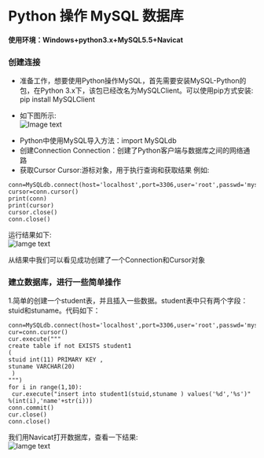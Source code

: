 # Python 操作 MySQL 数据库  
#### 使用环境：Windows+python3.x+MySQL5.5+Navicat  
### 创建连接
- 准备工作，想要使用Python操作MySQL，首先需要安装MySQL-Python的包，在Python 3.x下，该包已经改名为MySQLClient。可以使用pip方式安装:  
    pip install MySQLClient  
* 如下图所示:  
![Image text](https://github.com/gorgeousCa/Dayup/blob/master/MySQL/20190303204126.png)
- Python中使用MySQL导入方法：import MySQLdb
- 创建Connection
Connection：创建了Python客户端与数据库之间的网络通路
- 获取Cursor
Cursor:游标对象，用于执行查询和获取结果
 例如:  
 ```import MySQLdb
 conn=MySQLdb.connect(host='localhost',port=3306,user='root',passwd='mysql',db='lms',charset='utf8')
 cursor=conn.cursor()  
 print(conn)    
 print(cursor)    
 cursor.close()   
 conn.close()
 ```    
 运行结果如下:  
 ![Iamge text](https://github.com/gorgeousCa/Dayup/blob/master/MySQL/20190303211447.png)   
 
 从结果中我们可以看见成功创建了一个Connection和Cursor对象
 ### 建立数据库，进行一些简单操作
   1.简单的创建一个student表，并且插入一些数据。student表中只有两个字段：stuid和stuname。代码如下：  
  ```import  
  conn=MySQLdb.connect(host='localhost',port=3306,user='root',passwd='mysql',db='lms',charset='utf8')`  
  cur=conn.cursor()  
  cur.execute(""" 
  create table if not EXISTS student1  
  (  
  stuid int(11) PRIMARY KEY ,  
  stuname VARCHAR(20)  
   ) 
  """)   
  for i in range(1,10): 
   cur.execute("insert into student1(stuid,stuname ) values('%d','%s')" %(int(i),'name'+str(i)))
  conn.commit()
  cur.close() 
  conn.close()
  ``` 
   我们用Navicat打开数据库，查看一下结果:  
![Iamge text](https://github.com/gorgeousCa/Dayup/tree/master/MySQL/1.png)



 
 



